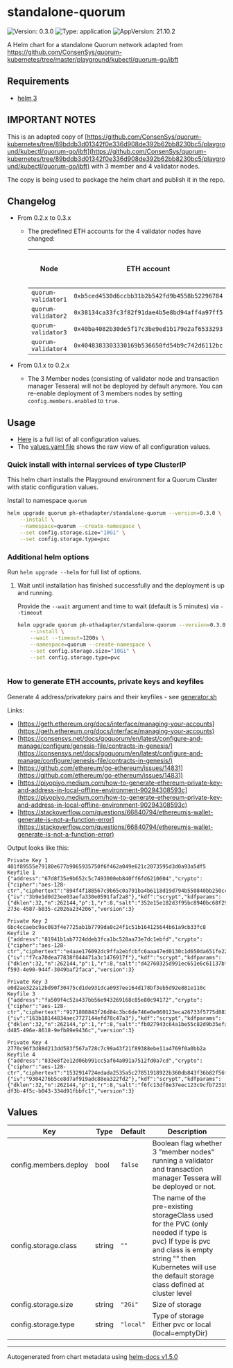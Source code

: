 # standalone-quorum

![Version: 0.3.0](https://img.shields.io/badge/Version-0.3.0-informational?style=flat-square) ![Type: application](https://img.shields.io/badge/Type-application-informational?style=flat-square) ![AppVersion: 21.10.2](https://img.shields.io/badge/AppVersion-21.10.2-informational?style=flat-square)

A Helm chart for a standalone Quorum network adapted from https://github.com/ConsenSys/quorum-kubernetes/tree/master/playground/kubectl/quorum-go/ibft

## Requirements

- [helm 3](https://helm.sh/docs/intro/install/)

## IMPORTANT NOTES

This is an adapted copy of [https://github.com/ConsenSys/quorum-kubernetes/tree/89bddb3d01342f0e336d908de392b62bb8230bc5/playground/kubectl/quorum-go/ibft](https://github.com/ConsenSys/quorum-kubernetes/tree/89bddb3d01342f0e336d908de392b62bb8230bc5/playground/kubectl/quorum-go/ibft) with 3 member and 4 validator nodes.

The copy is being used to package the helm chart and publish it in the repo.

## Changelog

- From 0.2.x to 0.3.x
  - The predefined ETH accounts for the 4 validator nodes have changed:

    | Node | ETH account | private key | Password for unlocking account |
    |-------------------------|:-----------:|:-------:|:------------------------------------:|
    | `quorum-validator1` | `0xb5ced4530d6ccbb31b2b542fd9b4558b52296784` | `0x6b93a268f68239d321981125ecf24488920c6b3d900043d56fef66adb776abd5` | `Password` |<!-- # pragma: allowlist secret -->
    | `quorum-validator2` | `0x38134ca33fc3f82f91dae4b5e8bd94aff4a97ff5` | `0x8b360f3e5e4a83b71b2783c61c3026e0f1f0cd077a96b476f002f698a844f877` | `Password` |<!-- # pragma: allowlist secret -->
    | `quorum-validator3` | `0x40ba4082b30de5f17c3be9ed1b179e2af6533293` | `0xf4bd1e7d8c12ae9f23e56cbc79bb39aec69801ed66606e6e18186c2dd7cce731` | `Password` |<!-- # pragma: allowlist secret -->
    | `quorum-validator4` | `0x4048383303330169b536650fd54b9c742d6112bc` | `0xba3351cf7d27ff96dc23f9b8e1669688d94cc71957e33acaa1d7e07db740e6da` | `Password` |<!-- # pragma: allowlist secret -->

- From 0.1.x to 0.2.x
    - The 3 Member nodes (consisting of validator node and transaction manager Tessera) will not be deployed by default anymore.
    You can re-enable deployment of 3 members nodes by setting `config.members.enabled` to `true`.

## Usage

- [Here](./README.md#values) is a full list of all configuration values.
- The [values.yaml file](./values.yaml) shows the raw view of all configuration values.

### Quick install with internal services of type ClusterIP

This helm chart installs the Playground environment for a Quorum Cluster with static configuration values.

Install to namespace `quorum`

```bash
helm upgrade quorum ph-ethadapter/standalone-quorum --version=0.3.0 \
    --install \
    --namespace=quorum --create-namespace \
    --set config.storage.size="10Gi" \
    --set config.storage.type=pvc

```

### Additional helm options

Run `helm upgrade --helm` for full list of options.

1. Wait until installation has finished successfully and the deployment is up and running.

    Provide the `--wait` argument and time to wait (default is 5 minutes) via `--timeout`

    ```bash
    helm upgrade quorum ph-ethadapter/standalone-quorum --version=0.3.0 \
        --install \
        --wait --timeout=1200s \
        --namespace=quorum --create-namespace \
        --set config.storage.size="10Gi" \
        --set config.storage.type=pvc
       
    ```

### How to generate ETH accounts, private keys and keyfiles

Generate 4 address/privatekey pairs and their keyfiles - see [generator.sh](generator.sh)

Links:
- [https://geth.ethereum.org/docs/interface/managing-your-accounts](https://geth.ethereum.org/docs/interface/managing-your-accounts)
- [https://consensys.net/docs/goquorum/en/latest/configure-and-manage/configure/genesis-file/contracts-in-genesis/](https://consensys.net/docs/goquorum/en/latest/configure-and-manage/configure/genesis-file/contracts-in-genesis/)
- [https://github.com/ethereum/go-ethereum/issues/14831](https://github.com/ethereum/go-ethereum/issues/14831)
- [https://piyopiyo.medium.com/how-to-generate-ethereum-private-key-and-address-in-local-offline-environment-90294308593c](https://piyopiyo.medium.com/how-to-generate-ethereum-private-key-and-address-in-local-offline-environment-90294308593c)
- [https://stackoverflow.com/questions/66840794/ethereumjs-wallet-generate-is-not-a-function-error](https://stackoverflow.com/questions/66840794/ethereumjs-wallet-generate-is-not-a-function-error)

Output looks like this:

```text
Private Key 1
401f89555e79180e677b9065935750f6f462a049e621c2073595d3d0a93a5df5
Keyfile 1
{"address":"67d8f35e9b652c5c7493000eb840ff6fd6210604","crypto":{"cipher":"aes-128-ctr","ciphertext":"894f4f188567c9b65c0a791ba4b6118d19d794b550840bb250cc1fce78dcdf30","cipherparams":{"iv":"3b9e1d0d23ee03aefa330e0591faf2a8"},"kdf":"scrypt","kdfparams":{"dklen":32,"n":262144,"p":1,"r":8,"salt":"352e15e182d3f95bc8940bc68f29fe378cdb0e27635f296a767f317a8ae46b2b"},"mac":"eaef10f1f405fb7a8499e0dd52698dc47e0fe54a647fc94b0d07fed8b67e9931"},"id":"4bf8c4d4-273e-4587-b835-c2026a234206","version":3}

Private Key 2
6bc4ccaebc9ac083f4e7725ab1b7799da0c24f1c51b164125644b61a9cb33fc8
Keyfile 2
{"address":"81941b1ab7724ddeb3fca1bc528aa73e7dc1ebfd","crypto":{"cipher":"aes-128-ctr","ciphertext":"e4aae176092dc9ffa2ebfcbfc6aaa47ed0130c1d650da651fe2206be66a6865d","cipherparams":{"iv":"f7ca70dea77838f044471a3c1476917f"},"kdf":"scrypt","kdfparams":{"dklen":32,"n":262144,"p":1,"r":8,"salt":"d42760325d991ec651e6c61137bf23936f831ed5aa2d3a31895a6c9c9c361821"},"mac":"38d8b458dfac356070e4a4066986abe1c1f2dd9b9911b499c52fe4fc15b77b16"},"id":"e7279674-f593-4e90-944f-3049baf2faca","version":3}

Private Key 3
e0d2ae322a12bd90f30475cd1de931dca0937ee164d178bf3eb5d92e881e110c
Keyfile 3
{"address":"fa509f4c52a437bb56e943269168c85e80c94172","crypto":{"cipher":"aes-128-ctr","ciphertext":"9171888843f26d84c3bc6de746e0e060123eca26733f5775d88389b5a4da066d","cipherparams":{"iv":"163b18144834aec7727144efd78c47a3"},"kdf":"scrypt","kdfparams":{"dklen":32,"n":262144,"p":1,"r":8,"salt":"fb027943c64a1be55c82d9b35efae31dc60916047782bdada6fc773050f6f8ac"},"mac":"27db1ae07848d41d58208453f477f0c154c6e4207230d4d82138f324bbe0bc74"},"id":"167faad7-d485-496e-8618-9efb89e9436c","version":3}

Private Key 4
2770c96f3d88d213dd583f567a728c7c99a43f21f89388ebe11a4769f0a0bb2a
Keyfile 4
{"address":"833e8f2e12d06b991cc5af64a091a7512fd0a7cd","crypto":{"cipher":"aes-128-ctr","ciphertext":"1532914724edada2535a5c27851918922b360db843f36b82f56fb7312201acc1","cipherparams":{"iv":"9304276b5ce8d7af919adc88ea322fd2"},"kdf":"scrypt","kdfparams":{"dklen":32,"n":262144,"p":1,"r":8,"salt":"f6fc13df8e37eec123c9cfb72319d896444e6f12b0784cc81af17d3977e40e14"},"mac":"c657bb82eac69c6956f9e3094b2dc46450f5a4e5ffe2b8e83e9c51acf425bce4"},"id":"c00ee244-df3b-4f5c-b043-334d91fbbfc1","version":3}
```

## Values

| Key | Type | Default | Description |
|-----|------|---------|-------------|
| config.members.deploy | bool | `false` | Boolean flag whether 3 "member nodes" running a validator and transaction manager Tessera will be deployed or not. |
| config.storage.class | string | `""` | The name of the pre-existing storageClass used for the PVC (only needed if type is pvc) If type is pvc and class is empty string "" then Kubernetes will use the default storage class defined at cluster level |
| config.storage.size | string | `"2Gi"` | Size of storage |
| config.storage.type | string | `"local"` | Type of storage Either pvc or local (local=emptyDir) |

----------------------------------------------
Autogenerated from chart metadata using [helm-docs v1.5.0](https://github.com/norwoodj/helm-docs/releases/v1.5.0)
